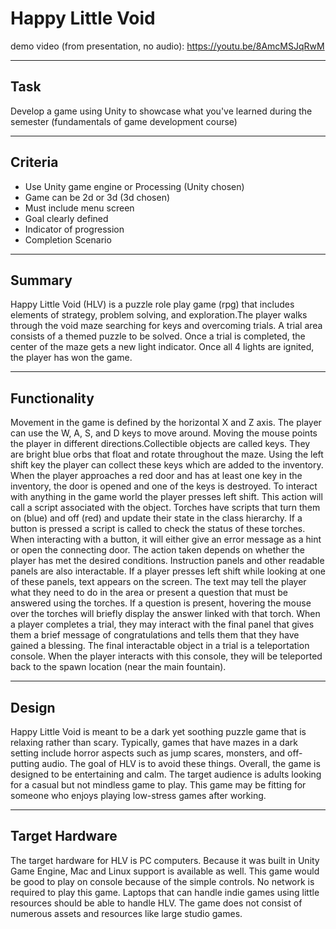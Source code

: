 # Happy Little Void
demo video (from presentation, no audio):  https://youtu.be/8AmcMSJqRwM
***
## Task
Develop a game using Unity to showcase what you've learned during the semester (fundamentals of game development course)
***
## Criteria
* Use Unity game engine or Processing (Unity chosen)
* Game can be 2d or 3d (3d chosen)
* Must include menu screen
* Goal clearly defined
* Indicator of progression
* Completion Scenario
***
## Summary
Happy Little Void (HLV) is a puzzle role play game (rpg) that includes elements of strategy, problem solving, and exploration.The player walks through the void maze searching for keys and overcoming trials. A trial area consists of a themed puzzle to be solved. Once a trial is completed, the center of the maze gets a new light indicator. Once all 4 lights are ignited, the player has won the game.
***
## Functionality
Movement in the game is defined by the horizontal X and Z axis. The player can use the W, A, S, and D keys to move around. Moving the mouse points the player in different directions.Collectible objects are called keys. They are bright blue orbs that float and rotate throughout the maze. Using the left shift key the player can collect these keys which are added to the inventory. When the player approaches a red door and has at least one key in the inventory, the door is opened and one of the keys is destroyed. To interact with anything in the game world the player presses left shift. This action will call a script associated with the object. Torches have scripts that turn them on (blue) and off (red) and update their state in the class hierarchy. If a button is pressed a script is called to check the status of these torches. When interacting with a button, it will either give an error message as a hint or open the connecting door. The action taken depends on whether the player has met the desired conditions. Instruction panels and other readable panels are also interactable. If a player presses left shift while looking at one of these panels, text appears on the screen. The text may tell the player what they need to do in the area or present a question that must be answered using the torches. If a question is present, hovering the mouse over the torches will briefly display the answer linked with that torch. When a player completes a trial, they may interact with the final panel that gives them a brief message of congratulations and tells them that they have gained a blessing. The final interactable object in a trial is a teleportation console. When the player interacts with this console, they will be teleported back to the spawn location (near the main fountain).
***
## Design
Happy Little Void is meant to be a dark yet soothing puzzle game that is relaxing rather than scary. Typically, games that have mazes in a dark setting include horror aspects such as jump scares, monsters, and off-putting audio. The goal of HLV is to avoid these things. Overall, the game is designed to be entertaining and calm. The target audience is adults looking for a casual but not mindless game to play. This game may be fitting for someone who enjoys playing low-stress games after working.
***
## Target Hardware
The target hardware for HLV is PC computers. Because it was built in Unity Game Engine, Mac and Linux support is available as well. This game would be good to play on console because of the simple controls. No network is required to play this game. Laptops that can handle indie games using little resources should be able to handle HLV. The game does not consist of numerous assets and resources like large studio games.

